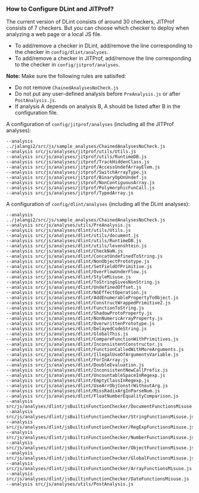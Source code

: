 ### How to Configure DLint and JITProf?

The current version of DLint consists of around 30 checkers, JITProf consists of 7 checkers. But you can choose which checker to deploy when analyzing a web page or a local JS file. 
 * To add/remove a checker in DLint, add/remove the line corresponding to the checker in ```config/dlint/analyses```.  
 * To add/remove a checker in JITProf, add/remove the line corresponding to the checker in ```config/jitprof/analyses```.

**Note:** Make sure the following rules are satisifed:
 * Do not remove ```ChainedAnalysesNoCheck.js```
 * Do not put any user-defined analysis before ```PreAnalysis.js``` or after ```PostAnalysis.js```. 
 * If analysis A depends on analysis B, A should be listed after B in the configuration file.

A configuration of ```config/jitprof/analyses``` (including all the JITProf analyses):

```
--analysis ../jalangi2/src/js/sample_analyses/ChainedAnalysesNoCheck.js 
--analysis src/js/analyses/jitprof/utils/Utils.js 
--analysis src/js/analyses/jitprof/utils/RuntimeDB.js 
--analysis src/js/analyses/jitprof/TrackHiddenClass.js  
--analysis src/js/analyses/jitprof/AccessUndefArrayElem.js 
--analysis src/js/analyses/jitprof/SwitchArrayType.js
--analysis src/js/analyses/jitprof/BinaryOpOnUndef.js
--analysis src/js/analyses/jitprof/NonContiguousArray.js
--analysis src/js/analyses/jitprof/PolymorphicFunCall.js
--analysis src/js/analyses/jitprof/TypedArray.js
```


A configuration of ```config/dlint/analyses``` (including all the DLint analyses):

```
--analysis ../jalangi2/src/js/sample_analyses/ChainedAnalysesNoCheck.js
--analysis src/js/analyses/utils/PreAnalysis.js
--analysis src/js/analyses/dlint/utils/Utils.js
--analysis src/js/analyses/dlint/utils/document.js
--analysis src/js/analyses/dlint/utils/RuntimeDB.js
--analysis src/js/analyses/dlint/utils/levenshtein.js
--analysis src/js/analyses/dlint/CheckNaN.js
--analysis src/js/analyses/dlint/ConcatUndefinedToString.js
--analysis src/js/analyses/dlint/NonObjectPrototype.js
--analysis src/js/analyses/dlint/SetFieldOfPrimitive.js
--analysis src/js/analyses/dlint/OverFlowUnderFlow.js
--analysis src/js/analyses/dlint/StyleMisuse.js
--analysis src/js/analyses/dlint/ToStringGivesNonString.js
--analysis src/js/analyses/dlint/UndefinedOffset.js
--analysis src/js/analyses/dlint/NoEffectOperation.js
--analysis src/js/analyses/dlint/AddEnumerablePropertyToObject.js
--analysis src/js/analyses/dlint/ConstructWrappedPrimitive2.js
--analysis src/js/analyses/dlint/FunctionToString.js
--analysis src/js/analyses/dlint/ShadowProtoProperty.js
--analysis src/js/analyses/dlint/NonNumericArrayProperty.js
--analysis src/js/analyses/dlint/OverwrittenPrototype.js
--analysis src/js/analyses/dlint/DelayedCodeString.js
--analysis src/js/analyses/dlint/GlobalThis.js
--analysis src/js/analyses/dlint/CompareFunctionWithPrimitives.js
--analysis src/js/analyses/dlint/InconsistentConstructor.js
--analysis src/js/analyses/dlint/FunctionCalledWithMoreArguments.js
--analysis src/js/analyses/dlint/IllegalUseOfArgumentsVariable.js
--analysis src/js/analyses/dlint/ForInArray.js
--analysis src/js/analyses/dlint/DoubleEvaluation.js
--analysis src/js/analyses/dlint/InconsistentNewCallPrefix.js
--analysis src/js/analyses/dlint/UncountableSpaceInRegexp.js
--analysis src/js/analyses/dlint/EmptyClassInRegexp.js
--analysis src/js/analyses/dlint/UseArrObjConstrWithoutArg.js
--analysis src/js/analyses/dlint/MissRadixArgInParseNum.js
--analysis src/js/analyses/dlint/FloatNumberEqualityComparison.js
--analysis src/js/analyses/dlint/jsBuiltinFunctionChecker/DocumentFunctionsMisuse.js
--analysis src/js/analyses/dlint/jsBuiltinFunctionChecker/StringFunctionsMisuse.js
--analysis src/js/analyses/dlint/jsBuiltinFunctionChecker/RegExpFunctionsMisuse.js
--analysis src/js/analyses/dlint/jsBuiltinFunctionChecker/NumberFunctionsMisuse.js
--analysis src/js/analyses/dlint/jsBuiltinFunctionChecker/ObjectFunctionsMisuse.js
--analysis src/js/analyses/dlint/jsBuiltinFunctionChecker/GlobalFunctionsMisuse.js
--analysis src/js/analyses/dlint/jsBuiltinFunctionChecker/ArrayFunctionsMisuse.js
--analysis src/js/analyses/dlint/jsBuiltinFunctionChecker/DateFunctionsMisuse.js
--analysis src/js/analyses/utils/PostAnalysis.js
```